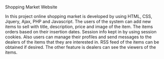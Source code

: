 Shopping Market Website

In this project online shopping market is developed by using HTML, CSS, Jquery, Ajax, PHP and Javascript.
The users of the system can add new items to sell with title, description, price and image of the item. 
The items orders based on their insertion dates. Session info kept in by using session cookies. 
Also users can manage their profiles and send messages to the dealers of the items that they are interested in. 
RSS feed of the items can be obtained if desired. The other feature is dealers can see the viewers of the items.
